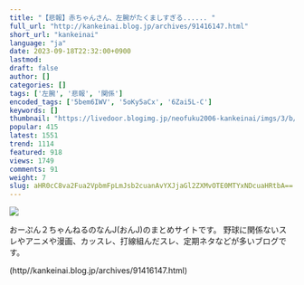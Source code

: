 ```yaml
---
title: "【悲報】赤ちゃんさん、左腕がたくましすぎる...... "
full_url: "http://kankeinai.blog.jp/archives/91416147.html"
short_url: "kankeinai"
language: "ja"
date: 2023-09-18T22:32:00+0900
lastmod: 
draft: false
author: []
categories: []
tags: ['左腕', '悲報', '関係']
encoded_tags: ['5bem6IWV', '5oKy5aCx', '6Zai5L-C']
keywords: []
thumbnail: "https://livedoor.blogimg.jp/neofuku2006-kankeinai/imgs/3/b/3b5172f6-s.jpg"
popular: 415
latest: 1551
trend: 1114
featured: 918
views: 1749
comments: 91
weight: 7
slug: aHR0cC8va2Fua2VpbmFpLmJsb2cuanAvYXJjaGl2ZXMvOTE0MTYxNDcuaHRtbA==
---
```


![](https://livedoor.blogimg.jp/neofuku2006-kankeinai/imgs/3/b/3b5172f6-s.jpg)

<div> <p id='blog-description'>おーぷん２ちゃんねるのなんJ(おんJ)のまとめサイトです。 野球に関係ないスレやアニメや漫画、カッスレ、打線組んだスレ、定期ネタなどが多いブログです。</p> </div>

(http//kankeinai.blog.jp/archives/91416147.html)
